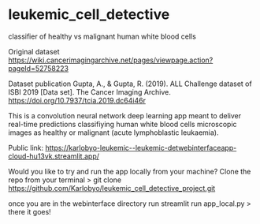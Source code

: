 # leukemic_cell_detective
classifier of healthy vs malignant human white blood cells

Original dataset
https://wiki.cancerimagingarchive.net/pages/viewpage.action?pageId=52758223

Dataset publication
Gupta, A., & Gupta, R. (2019). ALL Challenge dataset of ISBI 2019 [Data set]. The Cancer Imaging Archive. https://doi.org/10.7937/tcia.2019.dc64i46r

This is a convolution neural network deep learning app meant to deliver real-time predictions classifiying human white blood cells microscopic images as healthy or malignant (acute lymphoblastic leukaemia).


Public link:
https://karlobyo-leukemic--leukemic-detwebinterfaceapp-cloud-hu13vk.streamlit.app/

Would you like to try and run the app locally from your machine? Clone the repo from your terminal > 
git clone https://github.com/Karlobyo/leukemic_cell_detective_project.git

once you are in the webinterface directory run streamlit run app_local.py > there it goes!
